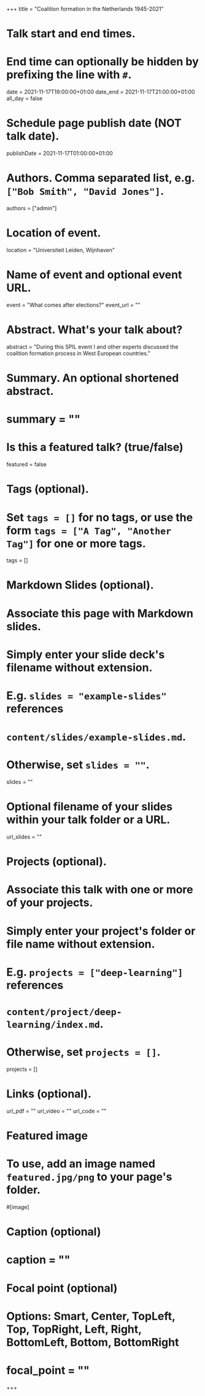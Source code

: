 +++
title = "Coalition formation in the Netherlands 1945-2021"

# Talk start and end times.
#   End time can optionally be hidden by prefixing the line with `#`.
date = 2021-11-17T19:00:00+01:00
date_end = 2021-11-17T21:00:00+01:00
all_day = false

# Schedule page publish date (NOT talk date).
publishDate = 2021-11-17T01:00:00+01:00

# Authors. Comma separated list, e.g. `["Bob Smith", "David Jones"]`.
authors = ["admin"]

# Location of event.
location = "Universiteit Leiden, Wijnhaven"

# Name of event and optional event URL.
event = "What comes after elections?"
event_url = ""

# Abstract. What's your talk about?
abstract = "During this SPIL event I and other experts discussed the coalition formation process in West European countries."

# Summary. An optional shortened abstract.
# summary = ""

# Is this a featured talk? (true/false)
featured = false

# Tags (optional).
#   Set `tags = []` for no tags, or use the form `tags = ["A Tag", "Another Tag"]` for one or more tags.
tags = []

# Markdown Slides (optional).
#   Associate this page with Markdown slides.
#   Simply enter your slide deck's filename without extension.
#   E.g. `slides = "example-slides"` references 
#   `content/slides/example-slides.md`.
#   Otherwise, set `slides = ""`.
slides = ""

# Optional filename of your slides within your talk folder or a URL.
url_slides = ""

# Projects (optional).
#   Associate this talk with one or more of your projects.
#   Simply enter your project's folder or file name without extension.
#   E.g. `projects = ["deep-learning"]` references 
#   `content/project/deep-learning/index.md`.
#   Otherwise, set `projects = []`.
projects = []

# Links (optional).
url_pdf = ""
url_video = ""
url_code = ""

# Featured image
# To use, add an image named `featured.jpg/png` to your page's folder. 
#[image]
  # Caption (optional)
#  caption = ""

  # Focal point (optional)
  # Options: Smart, Center, TopLeft, Top, TopRight, Left, Right, BottomLeft, Bottom, BottomRight
#  focal_point = "" 
+++
